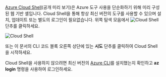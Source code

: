 
[Azure Cloud Shell](../articles/cloud-shell/quickstart.md)(공개 미리 보기)은 Azure 도구 사용을 단순화하기 위해 미리 구성된 웹 기반 셸입니다. Cloud Shell을 통해 항상 최신 버전의 도구를 사용할 수 있으며 설치, 업데이트 또는 별도의 로그인이 필요없습니다. 위쪽 탐색 모음에서 ![Cloud Shell](./media/cloud-shell-try-it/cs-button.png) 단추를 클릭하세요. 

![Cloud Shell](./media/cloud-shell-try-it/cloud-shell.png)
 
또는 이 문서의 CLI 코드 블록 오른쪽 상단에 있는 **시도** 단추를 클릭하여 Cloud Shell을 시작하세요.

Cloud Shell을 사용하지 않으려면 최신 버전의 [Azure CLI](/cli/azure/install-azure-cli)를 설치했는지 확인하고 **az login** 명령을 사용하여 로그인하세요.








